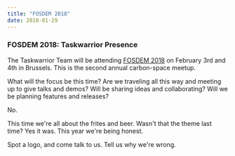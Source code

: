 ```yaml
---
title: "FOSDEM 2018"
date: 2018-01-29
---
```


### FOSDEM 2018: Taskwarrior Presence 

The Taskwarrior Team will be attending [FOSDEM 2018](https://archive.fosdem.org/2018) on February 3rd and 4th in Brussels.
This is the second annual carbon-space meetup.

What will the focus be this time?
Are we traveling all this way and meeting up to give talks and demos?
Will be sharing ideas and collaborating?
Will we be planning features and releases?

No.

This time we\'re all about the frites and beer.
Wasn\'t that the theme last time?
Yes it was.
This year we\'re being honest.

Spot a logo, and come talk to us.
Tell us why we\'re wrong.
